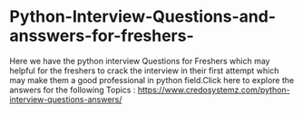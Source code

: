 # Python-Interview-Questions-and-ansswers-for-freshers-
Here we have the python interview Questions for Freshers which may helpful for the freshers to crack the interview in their first attempt which may make them a good professional in python field.Click here to explore the answers for the following Topics :  https://www.credosystemz.com/python-interview-questions-answers/
